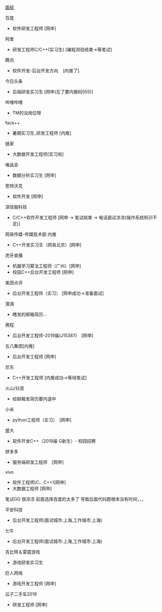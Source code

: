 [面经](http://tabris.top/2018/01/31/2018-1-31/)


百度
- 软件研发工程师 [网申]

阿里
- 研发工程师C/C++(实习生) [编程测验结束->等笔试]

腾讯
- 软件开发-后台开发方向    [内推了].

今日头条
- 后端研发实习生 [网申(忘了要内推码555)]

哔哩哔哩
- TM的没岗位呀

face++
- 暑期实习生_研发工程师 [内推]

链家
- 大数据开发工程师[实习岗]

唯品会
- 数据分析实习生 [网申]

思特沃克
- 软件开发 [网申]

深信服科技
- C/C++软件开发工程师 [网申 -> 笔试结束 -> 电话面试凉凉(操作系统知识不足)]

网易传媒-传媒技术部	内推
- C++开发实习生（网易北京）[网申]

虎牙直播
- 机器学习算法工程师（广州）[网申]
- 校园C++后台开发工程师 [网申]

美团点评
- 后台开发工程师（实习） [网申成功->准备面试]

滴滴
- 瞎发的邮箱简历...

携程
- 后台开发工程师-2019届(J15387)　[网申]

五八集团[内推]
- 后台开发工程师 [网申]

京东
- C++开发工程师 [内推成功->等待笔试]

火山/抖音
- 给邮箱发简历要内退中

小米
- python工程师（实习）　[网申]

盛大
- 软件开发C++（2019届 G新生）- 校园招聘

拼多多
- 服务端研发工程师　[网申]

vivo
- 软件工程师)C、C++)[网申]
- 大数据工程师	[网申]

笔试GG 很凉凉 前面选择百度的太多了 导致后面代码题根本没有时间，，，

平安科技
- 后台开发工程师(面试城市:上海,工作城市:上海)

七牛
- 后台开发工程师(面试城市:上海,工作城市:上海)

吉比特＆雷霆游戏
- 游戏研发实习生

巨人网络
- 游戏开发工程师 [网申]

瓜子二手车2018
- 研发工程师 [网申]
